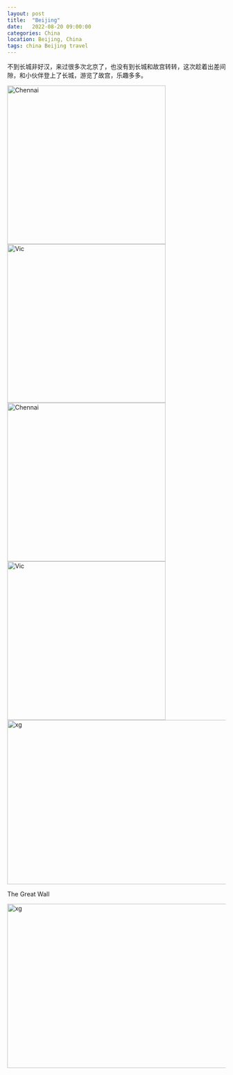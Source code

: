 ```yaml
---
layout: post
title:  "Beijing"
date:   2022-08-20 09:00:00
categories: China
location: Beijing, China
tags: china Beijing travel
---
```


不到长城非好汉，来过很多次北京了，也没有到长城和故宫转转，这次趁着出差间隙，和小伙伴登上了长城，游览了故宫，乐趣多多。

<div class="post-image post-image--split"> 
	<img alt="Chennai" width="365" height="365" srcset="https://robotkang-1257995526.cos.ap-chengdu.myqcloud.com/travelkangimg/2022-08-20-Beijing/1.jpg" />
	<img alt="Vic" width="365" height="365" srcset="https://robotkang-1257995526.cos.ap-chengdu.myqcloud.com/travelkangimg/2022-08-20-Beijing/2.jpg" />
</div>

<div class="post-image post-image--split"> 
	<img alt="Chennai" width="365" height="365" srcset="https://robotkang-1257995526.cos.ap-chengdu.myqcloud.com/travelkangimg/2022-08-20-Beijing/3.jpg" />
	<img alt="Vic" width="365" height="365" srcset="https://robotkang-1257995526.cos.ap-chengdu.myqcloud.com/travelkangimg/2022-08-20-Beijing/4.jpg" />
</div>

<div class="post-image">
	<img alt="xg" width="750" height="378" srcset="https://robotkang-1257995526.cos.ap-chengdu.myqcloud.com/travelkangimg/2022-08-20-Beijing/5.jpg" /> 
	<p class="post-image-caption">The Great Wall</p>
</div>

<div class="post-image">
	<img alt="xg" width="750" height="378" srcset="https://robotkang-1257995526.cos.ap-chengdu.myqcloud.com/travelkangimg/2022-08-20-Beijing/6.jpg" /> 
</div>













